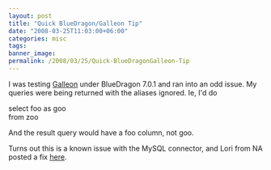 ```yaml
---
layout: post
title: "Quick BlueDragon/Galleon Tip"
date: "2008-03-25T11:03:00+06:00"
categories: misc 
tags: 
banner_image: 
permalink: /2008/03/25/Quick-BlueDragonGalleon-Tip
---
```


I was testing <a href="http://galleon.riaforge.org">Galleon</a> under BlueDragon 7.0.1 and ran into an odd issue. My queries were being returned with the aliases ignored. Ie, I'd do

select foo as goo<br/>
from zoo

And the result query would have a foo column, not goo. 

Turns out this is a known issue with the MySQL connector, and Lori from NA posted a fix <a href="http://forums.newatlanta.com/messages.cfm?threadid=3649010C-29AC-4980-BA8B720D5DD5E683">here</a>.